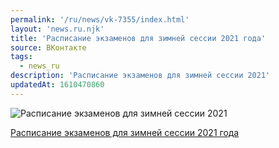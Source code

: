 ```yaml
---
permalink: '/ru/news/vk-7355/index.html'
layout: 'news.ru.njk'
title: 'Расписание экзаменов для зимней сессии 2021 года'
source: ВКонтакте
tags:
  - news_ru
description: 'Расписание экзаменов для зимней сессии 2021'
updatedAt: 1610470860
---
```

![Расписание экзаменов для зимней сессии 2021](https://sun1-94.userapi.com/impg/j2oB96nGSGwGVW9xooUzLclexKyouWXiXuTfXw/RbpMf62D8yw.jpg?size=150x80&quality=96&crop=87,0,900,480&sign=89fd950380a7ca1009f6df481c6fe158&c_uniq_tag=KB6G-xHBc-ePXHUi1bJwIsBjSPlT_fUxuhxJlDI4tFU&type=share)

[Расписание экзаменов для зимней сессии 2021 года](https://docs.google.com/spreadsheets/d/1XcY9uyjseJHvoXXuwuJPvKGVDGu0g-bVQkF6Ukr-blw/edit#gid=706471265)
